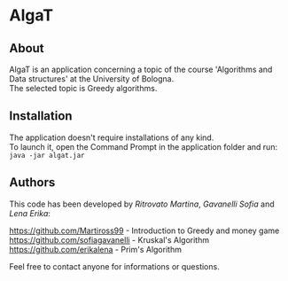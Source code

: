 # AlgaT
## About
AlgaT is an application concerning a topic of the course 'Algorithms and Data structures' at the University of Bologna.  
The selected topic is Greedy algorithms.  

## Installation
The application doesn't require installations of any kind.  
To launch it, open the Command Prompt in the application folder and run:  
`java -jar algat.jar`

## Authors  
This code has been developed by *Ritrovato Martina*, *Gavanelli Sofia* and *Lena Erika*:

https://github.com/Martiross99 - Introduction to Greedy and money game  
https://github.com/sofiagavanelli - Kruskal's Algorithm  
https://github.com/erikalena - Prim's Algorithm  

Feel free to contact anyone for informations or questions. 
